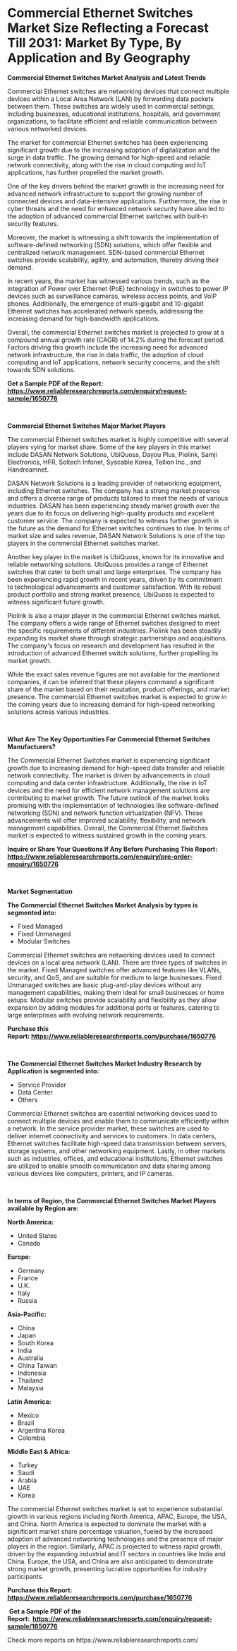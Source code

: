 <p><h1>Commercial Ethernet Switches Market Size Reflecting a Forecast Till 2031: Market By Type, By Application and By Geography</h1></p><p><strong>Commercial Ethernet Switches Market Analysis and Latest Trends</strong></p>
<p><p>Commercial Ethernet switches are networking devices that connect multiple devices within a Local Area Network (LAN) by forwarding data packets between them. These switches are widely used in commercial settings, including businesses, educational institutions, hospitals, and government organizations, to facilitate efficient and reliable communication between various networked devices.</p><p>The market for commercial Ethernet switches has been experiencing significant growth due to the increasing adoption of digitalization and the surge in data traffic. The growing demand for high-speed and reliable network connectivity, along with the rise in cloud computing and IoT applications, has further propelled the market growth.</p><p>One of the key drivers behind the market growth is the increasing need for advanced network infrastructure to support the growing number of connected devices and data-intensive applications. Furthermore, the rise in cyber threats and the need for enhanced network security have also led to the adoption of advanced commercial Ethernet switches with built-in security features.</p><p>Moreover, the market is witnessing a shift towards the implementation of software-defined networking (SDN) solutions, which offer flexible and centralized network management. SDN-based commercial Ethernet switches provide scalability, agility, and automation, thereby driving their demand.</p><p>In recent years, the market has witnessed various trends, such as the integration of Power over Ethernet (PoE) technology in switches to power IP devices such as surveillance cameras, wireless access points, and VoIP phones. Additionally, the emergence of multi-gigabit and 10-gigabit Ethernet switches has accelerated network speeds, addressing the increasing demand for high-bandwidth applications.</p><p>Overall, the commercial Ethernet switches market is projected to grow at a compound annual growth rate (CAGR) of 14.2% during the forecast period. Factors driving this growth include the increasing need for advanced network infrastructure, the rise in data traffic, the adoption of cloud computing and IoT applications, network security concerns, and the shift towards SDN solutions.</p></p>
<p><strong>Get a Sample PDF of the Report:&nbsp; <a href="https://www.reliableresearchreports.com/enquiry/request-sample/1650776">https://www.reliableresearchreports.com/enquiry/request-sample/1650776</a></strong></p>
<p>&nbsp;</p>
<p><strong>Commercial Ethernet Switches Major Market Players</strong></p>
<p><p>The commercial Ethernet switches market is highly competitive with several players vying for market share. Some of the key players in this market include DASAN Network Solutions, UbiQuoss, Dayou Plus, Piolink, Samji Electronics, HFR, Soltech Infonet, Syscable Korea, Tellion Inc., and Handreamnet.</p><p>DASAN Network Solutions is a leading provider of networking equipment, including Ethernet switches. The company has a strong market presence and offers a diverse range of products tailored to meet the needs of various industries. DASAN has been experiencing steady market growth over the years due to its focus on delivering high-quality products and excellent customer service. The company is expected to witness further growth in the future as the demand for Ethernet switches continues to rise. In terms of market size and sales revenue, DASAN Network Solutions is one of the top players in the commercial Ethernet switches market.</p><p>Another key player in the market is UbiQuoss, known for its innovative and reliable networking solutions. UbiQuoss provides a range of Ethernet switches that cater to both small and large enterprises. The company has been experiencing rapid growth in recent years, driven by its commitment to technological advancements and customer satisfaction. With its robust product portfolio and strong market presence, UbiQuoss is expected to witness significant future growth.</p><p>Piolink is also a major player in the commercial Ethernet switches market. The company offers a wide range of Ethernet switches designed to meet the specific requirements of different industries. Piolink has been steadily expanding its market share through strategic partnerships and acquisitions. The company's focus on research and development has resulted in the introduction of advanced Ethernet switch solutions, further propelling its market growth.</p><p>While the exact sales revenue figures are not available for the mentioned companies, it can be inferred that these players command a significant share of the market based on their reputation, product offerings, and market presence. The commercial Ethernet switches market is expected to grow in the coming years due to increasing demand for high-speed networking solutions across various industries.</p></p>
<p>&nbsp;</p>
<p><strong>What Are The Key Opportunities For Commercial Ethernet Switches Manufacturers?</strong></p>
<p><p>The Commercial Ethernet Switches market is experiencing significant growth due to increasing demand for high-speed data transfer and reliable network connectivity. The market is driven by advancements in cloud computing and data center infrastructure. Additionally, the rise in IoT devices and the need for efficient network management solutions are contributing to market growth. The future outlook of the market looks promising with the implementation of technologies like software-defined networking (SDN) and network function virtualization (NFV). These advancements will offer improved scalability, flexibility, and network management capabilities. Overall, the Commercial Ethernet Switches market is expected to witness sustained growth in the coming years.</p></p>
<p><strong>Inquire or Share Your Questions If Any Before Purchasing This Report: <a href="https://www.reliableresearchreports.com/enquiry/pre-order-enquiry/1650776">https://www.reliableresearchreports.com/enquiry/pre-order-enquiry/1650776</a></strong></p>
<p>&nbsp;</p>
<p><strong>Market Segmentation</strong></p>
<p><strong>The Commercial Ethernet Switches Market Analysis by types is segmented into:</strong></p>
<p><ul><li>Fixed Managed</li><li>Fixed Unmanaged</li><li>Modular Switches</li></ul></p>
<p><p>Commercial Ethernet switches are networking devices used to connect devices on a local area network (LAN). There are three types of switches in the market. Fixed Managed switches offer advanced features like VLANs, security, and QoS, and are suitable for medium to large businesses. Fixed Unmanaged switches are basic plug-and-play devices without any management capabilities, making them ideal for small businesses or home setups. Modular switches provide scalability and flexibility as they allow expansion by adding modules for additional ports or features, catering to large enterprises with evolving network requirements.</p></p>
<p><strong>Purchase this Report:&nbsp;<a href="https://www.reliableresearchreports.com/purchase/1650776">https://www.reliableresearchreports.com/purchase/1650776</a></strong></p>
<p>&nbsp;</p>
<p><strong>The Commercial Ethernet Switches Market Industry Research by Application is segmented into:</strong></p>
<p><ul><li>Service Provider</li><li>Data Center</li><li>Others</li></ul></p>
<p><p>Commercial Ethernet switches are essential networking devices used to connect multiple devices and enable them to communicate efficiently within a network. In the service provider market, these switches are used to deliver internet connectivity and services to customers. In data centers, Ethernet switches facilitate high-speed data transmission between servers, storage systems, and other networking equipment. Lastly, in other markets such as industries, offices, and educational institutions, Ethernet switches are utilized to enable smooth communication and data sharing among various devices like computers, printers, and IP cameras.</p></p>
<p>&nbsp;</p>
<p><strong>In terms of Region, the Commercial Ethernet Switches Market Players available by Region are:</strong></p>
<p>
    <p> <strong> North America: </strong>
        <ul>
            <li>United States</li>
            <li>Canada</li>
        </ul>
        </p> 
    <p> <strong> Europe: </strong>
        <ul>
            <li>Germany</li>
            <li>France</li>
            <li>U.K.</li>
            <li>Italy</li>
            <li>Russia</li>
        </ul>
        </p> 
    <p> <strong> Asia-Pacific: </strong>
        <ul>
            <li>China</li>
            <li>Japan</li>
            <li>South Korea</li>
            <li>India</li>
            <li>Australia</li>
            <li>China Taiwan</li>
            <li>Indonesia</li>
            <li>Thailand</li>
            <li>Malaysia</li>
        </ul>
        </p> 
    <p> <strong> Latin America: </strong>
        <ul>
            <li>Mexico</li>
            <li>Brazil</li>
            <li>Argentina Korea</li>
            <li>Colombia</li>
        </ul>
        </p> 
    <p> <strong> Middle East & Africa: </strong>
        <ul>
            <li>Turkey</li>
            <li>Saudi</li>
            <li>Arabia</li>
            <li>UAE</li>
            <li>Korea</li>
        </ul>
    </p>
    </p>
<p><p>The commercial Ethernet switches market is set to experience substantial growth in various regions including North America, APAC, Europe, the USA, and China. North America is expected to dominate the market with a significant market share percentage valuation, fueled by the increased adoption of advanced networking technologies and the presence of major players in the region. Similarly, APAC is projected to witness rapid growth, driven by the expanding industrial and IT sectors in countries like India and China. Europe, the USA, and China are also anticipated to demonstrate strong market growth, presenting lucrative opportunities for industry participants.</p></p>
<p><strong>Purchase this Report: <a href="https://www.reliableresearchreports.com/purchase/1650776">https://www.reliableresearchreports.com/purchase/1650776</a></strong></p>
<p>&nbsp;<strong>Get a Sample PDF of the Report:&nbsp;&nbsp;<a href="https://www.reliableresearchreports.com/enquiry/request-sample/1650776">https://www.reliableresearchreports.com/enquiry/request-sample/1650776</a></strong></p>
<p><strong></strong></p>
<p>Check more reports on https://www.reliableresearchreports.com/</p>